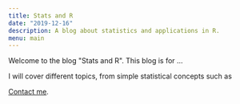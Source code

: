 ```yaml
---
title: Stats and R
date: "2019-12-16"
description: A blog about statistics and applications in R.
menu: main
---
```


Welcome to the blog "Stats and R". This blog is for ...

I will cover different topics, from simple statistical concepts such as

[Contact me]("/contact/").

